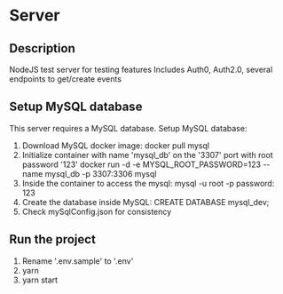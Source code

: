 # Server
## Description
NodeJS test server for testing features
Includes Auth0, Auth2.0, several endpoints to get/create events

## Setup MySQL database
This server requires a MySQL database. 
Setup MySQL database:
1. Download MySQL docker image: 
docker pull mysql
2. Initialize container with name 'mysql_db' on the '3307' port with root password '123' 
docker run -d -e MYSQL_ROOT_PASSWORD=123 --name mysql_db -p 3307:3306 mysql
3. Inside the container to access the mysql:
mysql -u root -p
password: 123
4. Create the database inside MySQL:
CREATE DATABASE mysql_dev;
5. Check mySqlConfig.json for consistency

## Run the project
1. Rename '.env.sample' to '.env'
2. yarn
3. yarn start